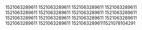 1521063289611
1521063289611
1521063289611
1521063289611
1521063289611
1521063289611
1521063289611
1521063289611
1521063289611
1521063289611
1521063289611
1521063289611
1521063289611
1521063289611
15210632896111521078104291